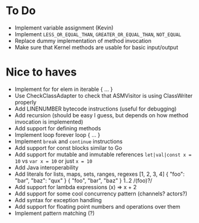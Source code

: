 
To Do
=====

 * Implement variable assignment (Kevin)
 * Implement `LESS_OR_EQUAL_THAN`, `GREATER_OR_EQUAL_THAN`, `NOT_EQUAL`
 * Replace dummy implementation of method invocation
 * Make sure that Kernel methods are usable for basic input/output

Nice to haves
=============

 * Implement for
    for elem in iterable {
      ...
    }
 * Use CheckClassAdapter to check that ASMVisitor is using ClassWriter properly
 * Add LINENUMBER bytecode instructions (useful for debugging)
 * Add recursion (should be easy I guess, but depends on how method invocation is implemented)
 * Add support for defining methods
 * Implement loop forever
    loop {
      ...
    }
 * Implement `break` and `continue` instructions
 * Add support for const blocks similar to Go
 * Add support for mutable and inmutable references
    `let|val|const x = 10` vs `var x = 10` or just `x = 10`
 * Add Java interoperability
 * Add literals for lists, maps, sets, ranges, regexes
      [1, 2, 3, 4]
      { "foo": "bar", "baz": "qux" }
      { "foo", "bar", "baz" }
      1..2
      /(foo)?/
 * Add support for lambda expressions
      (x) => x + 2
 * Add support for some cool concurrency pattern (channels? actors?)
 * Add syntax for exception handling
 * Add support for floating point numbers and operations over them
 * Implement pattern matching (?)
